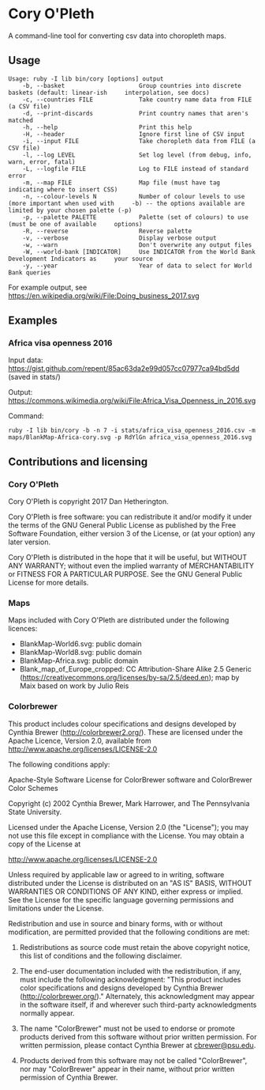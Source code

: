 # Cory O'Pleth

A command-line tool for converting csv data into choropleth maps.

## Usage

    Usage: ruby -I lib bin/cory [options] output
        -b, --basket                     Group countries into discrete baskets (default: linear-ish     interpolation, see docs)
        -c, --countries FILE             Take country name data from FILE (a CSV file)
        -d, --print-discards             Print country names that aren's matched
        -h, --help                       Print this help
        -H, --header                     Ignore first line of CSV input
        -i, --input FILE                 Take choropleth data from FILE (a CSV file)
        -l, --log LEVEL                  Set log level (from debug, info, warn, error, fatal)
        -L, --logfile FILE               Log to FILE instead of standard error
        -m, --map FILE                   Map file (must have tag indicating where to insert CSS)
        -n, --colour-levels N            Number of colour levels to use (more important when used with     -b) -- the options available are limited by your chosen palette (-p)
        -p, --palette PALETTE            Palette (set of colours) to use (must be one of available     options)
        -R, --reverse                    Reverse palette
        -v, --verbose                    Display verbose output
        -w, --warn                       Don't overwrite any output files
        -W, --world-bank [INDICATOR]     Use INDICATOR from the World Bank Development Indicators as     your source
        -y, --year                       Year of data to select for World Bank queries

For example output, see https://en.wikipedia.org/wiki/File:Doing_business_2017.svg

## Examples

### Africa visa openness 2016

Input data: https://gist.github.com/repent/85ac63da2e99d057cc07977ca94bd5dd (saved in stats/)

Output: https://commons.wikimedia.org/wiki/File:Africa_Visa_Openness_in_2016.svg

Command:

    ruby -I lib bin/cory -b -n 7 -i stats/africa_visa_openness_2016.csv -m maps/BlankMap-Africa-cory.svg -p RdYlGn africa_visa_openness_2016.svg

## Contributions and licensing

### Cory O'Pleth

Cory O'Pleth is copyright 2017 Dan Hetherington.

Cory O'Pleth is free software: you can redistribute it and/or modify it under the terms of the GNU General Public License as published by the Free Software Foundation, either version 3 of the License, or (at your option) any later version.

Cory O'Pleth is distributed in the hope that it will be useful, but WITHOUT ANY WARRANTY; without even the implied warranty of MERCHANTABILITY or FITNESS FOR A PARTICULAR PURPOSE.  See the GNU General Public License for more details.

### Maps

Maps included with Cory O'Pleth are distributed under the following licences:

 * BlankMap-World6.svg: public domain
 * BlankMap-World8.svg: public domain
 * BlankMap-Africa.svg: public domain
 * Blank_map_of_Europe_cropped: CC Attribution-Share Alike 2.5 Generic (https://creativecommons.org/licenses/by-sa/2.5/deed.en); map by Maix based on work by Julio Reis

### Colorbrewer

This product includes colour specifications and designs developed by Cynthia Brewer (http://colorbrewer2.org/).  These are licensed under the Apache Licence, Version 2.0, available from
http://www.apache.org/licenses/LICENSE-2.0

The following conditions apply:

Apache-Style Software License for ColorBrewer software and ColorBrewer Color Schemes

Copyright (c) 2002 Cynthia Brewer, Mark Harrower, and The Pennsylvania State University.

Licensed under the Apache License, Version 2.0 (the "License"); you may not use this file except in compliance with the License. You may obtain a copy of the License at

http://www.apache.org/licenses/LICENSE-2.0

Unless required by applicable law or agreed to in writing, software distributed under the License is distributed on an "AS IS" BASIS, WITHOUT WARRANTIES OR CONDITIONS OF ANY KIND, either express or implied. See the License for the specific language governing permissions and limitations under the License.

Redistribution and use in source and binary forms, with or without modification, are permitted provided that the following conditions are met:

1. Redistributions as source code must retain the above copyright notice, this list of conditions and the following disclaimer.

2. The end-user documentation included with the redistribution, if any, must include the following acknowledgment: "This product includes color specifications and designs developed by Cynthia Brewer (http://colorbrewer.org/)." Alternately, this acknowledgment may appear in the software itself, if and wherever such third-party acknowledgments normally appear.

4. The name "ColorBrewer" must not be used to endorse or promote products derived from this software without prior written permission. For written permission, please contact Cynthia Brewer at cbrewer@psu.edu.

5. Products derived from this software may not be called "ColorBrewer", nor may "ColorBrewer" appear in their name, without prior written permission of Cynthia Brewer.